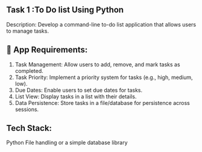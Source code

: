 ## Task 1 :To Do list Using Python

Description: Develop a command-line to-do list application that allows users to manage tasks.

## 🎯 App Requirements:

1. Task Management: Allow users to add, remove, and mark tasks as completed.
2. Task Priority: Implement a priority system for tasks (e.g., high, medium, low).
3. Due Dates: Enable users to set due dates for tasks.
4. List View: Display tasks in a list with their details.
5. Data Persistence: Store tasks in a file/database for persistence across sessions.

## Tech Stack:

Python
File handling or a simple database library
